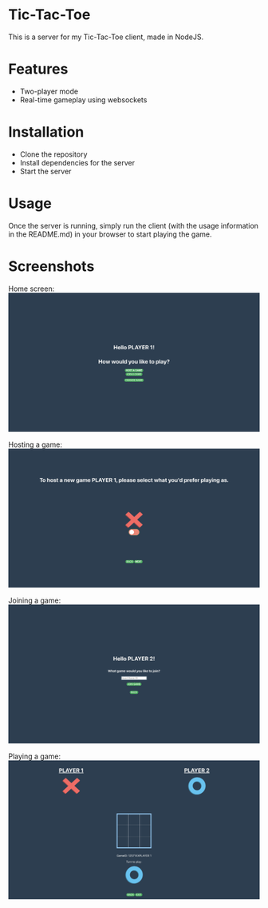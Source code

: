 # Tic-Tac-Toe
This is a server for my Tic-Tac-Toe client, made in NodeJS.

# Features
- Two-player mode
- Real-time gameplay using websockets

# Installation
- Clone the repository
- Install dependencies for the server
- Start the server

# Usage
Once the server is running, simply run the client (with the usage information in the README.md) in your browser to start playing the game.

# Screenshots
Home screen:
![Home Screen Screenshot](./screenshots/HomeScreen.png)

Hosting a game:
![Preferred Piece Screenshot](./screenshots/PreferredPiece.png)

Joining a game:
![Join Game Screenshot](./screenshots/JoinGame.png)

Playing a game:
![Gameboard Screenshot](./screenshots/Gameboard.png)
